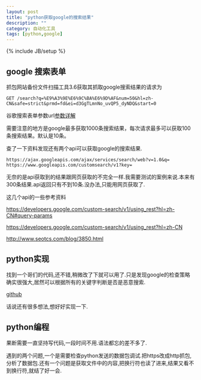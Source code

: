 ```yaml
---
layout: post
title: "python获取google的搜索结果"
description: ""
category: 自动化工具
tags: [python,google]
---
```

{% include JB/setup %}

## google 搜索表单 ##
抓包网站备份文件扫描工具3.6获取其抓取google搜索结果的请求为

	GET /search?q=%E9%A3%9E%E6%9C%BA%E6%9D%AF&num=50&hl=zh-CN&safe=strict&prmd=fd&ei=d3GgTLmnNo_uvQP5_dyNDQ&start=0
	

谷歌搜索表单参数url[参数详解](http://ylbook.com/cms/web/gugecanshu.htm)

需要注意的地方是google最多获取1000条搜索结果，每次请求最多可以获取100条搜索结果。默认是10条。

查了一下资料发现还有两个api可以获取google的搜索结果.

	https://ajax.googleapis.com/ajax/services/search/web?v=1.0&q=
	https://www.googleapis.com/customsearch/v1?key=

无奈的是api获取到的结果跟网页获取的不完全一样.我需要测试的案例来说.本来有300条结果.api返回只有不到10条.没办法,只能用网页获取了.

这几个api的一些参考资料

https://developers.google.com/custom-search/v1/using_rest?hl=zh-CN#query-params

https://developers.google.com/custom-search/v1/using_rest?hl=zh-CN

http://www.seotcs.com/blog/3850.html


## python实现 ##

找到一个哥们的代码,还不错,稍微改了下就可以用了.只是发现google的检查策略确实很强大,居然可以根据所有的关键字判断是否是恶意搜索.

[github](https://github.com/litsand/GoogleSearchCrawler)

话说还有很多想法,想好好实现一下.


## python编程 ##

果断需要一直坚持写代码,一段时间不用.语法都忘的差不多了.

遇到的两个问题,一个是需要检查python发送的数据包调试.把https改成http抓包,分析了数据包.还有一个问题是获取文件中的内容,把换行符也读了进来,结果又看不到换行符,就结了好一会.



